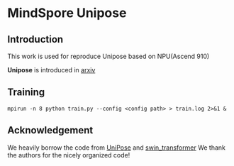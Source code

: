 # MindSpore Unipose

## Introduction

This work is used for reproduce Unipose based on NPU(Ascend 910)

**Unipose** is introduced in [arxiv](https://arxiv.org/pdf/2001.08095v1.pdf)

## Training


```
mpirun -n 8 python train.py --config <config path> > train.log 2>&1 &
```


## Acknowledgement

We heavily borrow the code from [UniPose](https://github.com/bmartacho/UniPose) and [swin_transformer](https://gitee.com/mindspore/models/tree/master/research/cv/swin_transformer)
We thank the authors for the nicely organized code!
